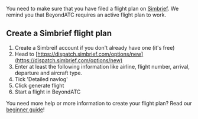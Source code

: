You need to make sure that you have filed a flight plan on [Simbrief](https://dispatch.simbrief.com/). We remind you that BeyondATC requires an active flight plan to work.

## Create a Simbrief flight plan

1. Create a Simbreif account if you don't already have one (it's free)
2. Head to [https://dispatch.simbrief.com/options/new](https://dispatch.simbrief.com/options/new)
3. Enter at least the following information like airline, flight number, arrival, departure and aircraft type.
4. Tick 'Detailed navlog'
5. Click generate flight
6. Start a flight in BeyondATC 

You need more help or more information to create your flight plan? Read our [beginner guide](../../../beginner-guide/preflight/#creating-your-flight-plan)!
